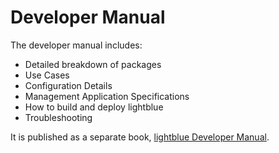 # Developer Manual

The developer manual includes:
* Detailed breakdown of packages
* Use Cases
* Configuration Details
* Management Application Specifications
* How to build and deploy lightblue
* Troubleshooting

It is published as a separate book, [lightblue Developer Manual](http://jewzaam.gitbooks.io/lightblue-developer-manual/).
